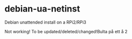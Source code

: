 # debian-ua-netinst
Debian unattended install on a RPi2/RPi3

Not working! To be updated/deleted/changed!Bulta på ett å 2
